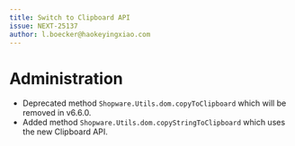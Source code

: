```yaml
---
title: Switch to Clipboard API
issue: NEXT-25137
author: l.boecker@haokeyingxiao.com
---
```

# Administration
* Deprecated method `Shopware.Utils.dom.copyToClipboard` which will be removed in v6.6.0.
* Added method `Shopware.Utils.dom.copyStringToClipboard` which uses the new Clipboard API.
